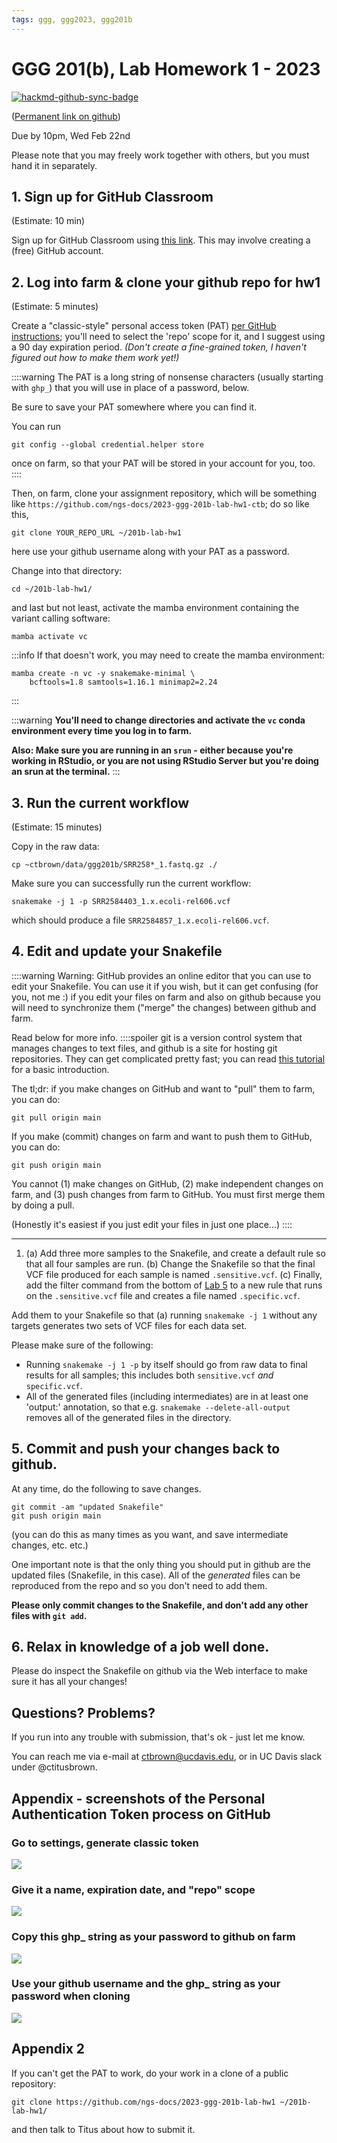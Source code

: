 ```yaml
---
tags: ggg, ggg2023, ggg201b
---
```

# GGG 201(b), Lab Homework 1 - 2023

[![hackmd-github-sync-badge](https://hackmd.io/rI34wge-ScmkSQ0mIx2QTQ/badge)](https://hackmd.io/rI34wge-ScmkSQ0mIx2QTQ)

([Permanent link on github](https://github.com/ngs-docs/2023-ggg-201b-lab/blob/main/hw-1.md))

Due by 10pm, Wed Feb 22nd

Please note that you may freely work together with others, but you must hand it in separately.

## 1. Sign up for GitHub Classroom

(Estimate: 10 min)

Sign up for GitHub Classroom using [this link](https://classroom.github.com/a/zK6NrA5X). This may involve creating a (free) GitHub account.

## 2. Log into farm & clone your github repo for hw1

(Estimate: 5 minutes)

Create a "classic-style" personal access token (PAT) [per GitHub instructions](https://docs.github.com/en/authentication/keeping-your-account-and-data-secure/creating-a-personal-access-token); you'll need to select the 'repo' scope for it, and I suggest using a 90 day expiration period.   _(Don't create a fine-grained token, I haven't figured out how to make them work yet!)_

::::warning
The PAT is a long string of nonsense characters (usually starting with `ghp_`) that you will use in place of a password, below.

Be sure to save your PAT somewhere where you can find it.

You can run
```
git config --global credential.helper store
```
once on farm, so that your PAT will be stored in your account for you, too.
::::

Then, on farm, clone your assignment repository, which will be something like `https://github.com/ngs-docs/2023-ggg-201b-lab-hw1-ctb`; do so like this,

```
git clone YOUR_REPO_URL ~/201b-lab-hw1
```
here use your github username along with your PAT as a password.

Change into that directory:
```
cd ~/201b-lab-hw1/
```

and last but not least, activate the mamba environment containing the variant calling software:
```
mamba activate vc
```

:::info
If that doesn't work, you may need to create the mamba environment:
```
mamba create -n vc -y snakemake-minimal \
    bcftools=1.8 samtools=1.16.1 minimap2=2.24
```
:::

:::warning
**You'll need to change directories and activate the `vc` conda environment every time you log in to farm.**

**Also: Make sure you are running in an `srun` - either because you're working in RStudio, or you are not using RStudio Server but you're doing an srun at the terminal.**
:::

## 3. Run the current workflow

(Estimate: 15 minutes)

Copy in the raw data:
```
cp ~ctbrown/data/ggg201b/SRR258*_1.fastq.gz ./
```

Make sure you can successfully run the current workflow:

```
snakemake -j 1 -p SRR2584403_1.x.ecoli-rel606.vcf
```
which should produce a file `SRR2584857_1.x.ecoli-rel606.vcf`.

## 4. Edit and update your Snakefile

::::warning
Warning: GitHub provides an online editor that you can use to edit your Snakefile. You can use it if you wish, but it can get confusing (for you, not me :) if you edit your files on farm and also on github because you will need to synchronize them ("merge" the changes) between github and farm.

Read below for more info.
::::spoiler
git is a version control system that manages changes to text files, and github is a site for hosting git repositories. They can get complicated pretty fast; you can read [this tutorial](https://ngs-docs.github.io/2021-august-remote-computing/keeping-track-of-your-files-with-version-control.html) for a basic introduction.

The tl;dr: if you make changes on GitHub and want to "pull" them to farm, you can do:
```
git pull origin main
```
If you make (commit) changes on farm and want to push them to GitHub, you can do:
```
git push origin main
```
You cannot (1) make changes on GitHub, (2) make independent changes on farm, and (3) push changes from farm to GitHub. You must first merge them by doing a pull.

(Honestly it's easiest if you just edit your files in just one place...)
::::

---

1. (a) Add three more samples to the Snakefile, and create a default rule so that all four samples are run. (b) Change the Snakefile so that the final VCF file produced for each sample is named `.sensitive.vcf`. (c) Finally, add the filter command from the bottom of [Lab 5](https://hackmd.io/GcvRjLFIQqaAViuDNj-1hQ?view) to a new rule that runs on the `.sensitive.vcf` file and creates a file named `.specific.vcf`.

Add them to your Snakefile so that (a) running `snakemake -j 1` without any targets generates two sets of VCF files for each data set.

Please make sure of the following:

* Running `snakemake -j 1 -p` by itself should go from raw data to final results for all samples; this includes both `sensitive.vcf` _and_ `specific.vcf`.
* All of the generated files (including intermediates) are in at least one 'output:' annotation, so that e.g. `snakemake --delete-all-output` removes all of the generated files in the directory.

## 5. Commit and push your changes back to github.

At any time, do the following to save changes.

```
git commit -am "updated Snakefile"
git push origin main
```
(you can do this as many times as you want, and save intermediate changes, etc. etc.)

One important note is that the only thing you should put in github are
the updated files (Snakefile, in this case). All of the
_generated_ files can be reproduced from the repo and so you don't need
to add them.

**Please only commit changes to the Snakefile, and don't add any other files with `git add`.**

## 6. Relax in knowledge of a job well done.

Please do inspect the Snakefile on github via the Web interface to make sure it has all your changes!

## Questions? Problems?

If you run into any trouble with submission, that's ok - just let me know.

You can reach me via e-mail at ctbrown@ucdavis.edu, or in UC Davis slack under @ctitusbrown.

<!-- tell them: check for number of variants; run commands from scratch in empty directory; check diff sens/spec 
-->

## Appendix - screenshots of the Personal Authentication Token process on GitHub

### Go to settings, generate classic token

![](https://hackmd.io/_uploads/SyYxwgg0s.png)

### Give it a name, expiration date, and "repo" scope

![](https://hackmd.io/_uploads/BktZDggCs.png)

### Copy this ghp_ string as your password to github on farm

![](https://hackmd.io/_uploads/S1MGDgxAs.png)

### Use your github username and the ghp_ string as your password when cloning

![](https://hackmd.io/_uploads/B1qfPglRo.png)

## Appendix 2

If you can't get the PAT to work, do your work in a clone of a public repository:

```
git clone https://github.com/ngs-docs/2023-ggg-201b-lab-hw1 ~/201b-lab-hw1/
```

and then talk to Titus about how to submit it.

